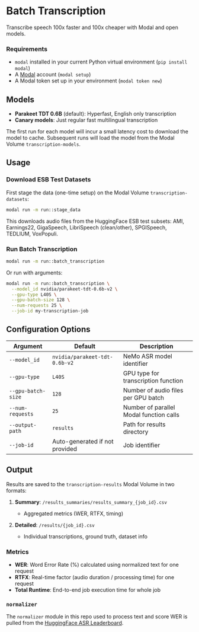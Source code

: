 # Batch Transcription

Transcribe speech 100x faster and 100x cheaper with Modal and open models.

### Requirements

- `modal` installed in your current Python virtual environment (`pip install modal`)
- A [Modal](http://modal.com/) account (`modal setup`)
- A Modal token set up in your environment (`modal token new`)

## Models

- **Parakeet TDT 0.6B** (default): Hyperfast, English only transcription
- **Canary models**: Just regular fast multilingual transcription

The first run for each model will incur a small latency cost to download the model to cache. Subsequent runs will load the model from the Modal Volume `transcription-models`.

## Usage

### Download ESB Test Datasets

First stage the data (one-time setup) on the Modal Volume `transcription-datasets`:

```bash
modal run -m run::stage_data
```

This downloads audio files from the HuggingFace ESB test subsets: AMI, Earnings22, GigaSpeech, LibriSpeech (clean/other), SPGISpeech, TEDLIUM, VoxPopuli.

### Run Batch Transcription

```bash
modal run -m run::batch_transcription
```

Or run with arguments:

```bash
modal run -m run::batch_transcription \
  --model_id nvidia/parakeet-tdt-0.6b-v2 \
  --gpu-type L40S \
  --gpu-batch-size 128 \
  --num-requests 25 \
  --job-id my-transcription-job
```

## Configuration Options

| Argument | Default | Description |
|----------|---------|-------------|
| `--model_id` | `nvidia/parakeet-tdt-0.6b-v2` | NeMo ASR model identifier |
| `--gpu-type` | `L40S` | GPU type for transcription function |
| `--gpu-batch-size` | `128` | Number of audio files per GPU batch |
| `--num-requests` | `25` | Number of parallel Modal function calls |
| `--output-path` | `results` | Path for results directory |
| `--job-id` | Auto-generated if not provided | Job identifier |

## Output

Results are saved to the `transcription-results` Modal Volume in two formats:

1. **Summary**: `/results_summaries/results_summary_{job_id}.csv`
   - Aggregated metrics (WER, RTFX, timing)
   
2. **Detailed**: `/results/{job_id}.csv`
   - Individual transcriptions, ground truth, dataset info

### Metrics

- **WER**: Word Error Rate (%) calculated using normalized text for one request
- **RTFX**: Real-time factor (audio duration / processing time) for one request
- **Total Runtime**: End-to-end job execution time for whole job

### `normalizer`

The `normalizer` module in this repo used to process text and score WER is pulled from the [HuggingFace ASR Leaderboard](https://github.com/huggingface/open_asr_leaderboard/tree/main/normalizer).
